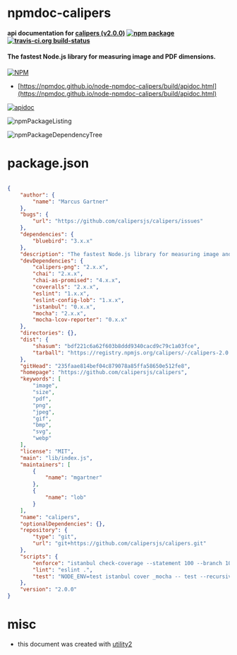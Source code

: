 # npmdoc-calipers

#### api documentation for  [calipers (v2.0.0)](https://github.com/calipersjs/calipers)  [![npm package](https://img.shields.io/npm/v/npmdoc-calipers.svg?style=flat-square)](https://www.npmjs.org/package/npmdoc-calipers) [![travis-ci.org build-status](https://api.travis-ci.org/npmdoc/node-npmdoc-calipers.svg)](https://travis-ci.org/npmdoc/node-npmdoc-calipers)

#### The fastest Node.js library for measuring image and PDF dimensions.

[![NPM](https://nodei.co/npm/calipers.png?downloads=true&downloadRank=true&stars=true)](https://www.npmjs.com/package/calipers)

- [https://npmdoc.github.io/node-npmdoc-calipers/build/apidoc.html](https://npmdoc.github.io/node-npmdoc-calipers/build/apidoc.html)

[![apidoc](https://npmdoc.github.io/node-npmdoc-calipers/build/screenCapture.buildCi.browser.%252Ftmp%252Fbuild%252Fapidoc.html.png)](https://npmdoc.github.io/node-npmdoc-calipers/build/apidoc.html)

![npmPackageListing](https://npmdoc.github.io/node-npmdoc-calipers/build/screenCapture.npmPackageListing.svg)

![npmPackageDependencyTree](https://npmdoc.github.io/node-npmdoc-calipers/build/screenCapture.npmPackageDependencyTree.svg)



# package.json

```json

{
    "author": {
        "name": "Marcus Gartner"
    },
    "bugs": {
        "url": "https://github.com/calipersjs/calipers/issues"
    },
    "dependencies": {
        "bluebird": "3.x.x"
    },
    "description": "The fastest Node.js library for measuring image and PDF dimensions.",
    "devDependencies": {
        "calipers-png": "2.x.x",
        "chai": "2.x.x",
        "chai-as-promised": "4.x.x",
        "coveralls": "2.x.x",
        "eslint": "1.x.x",
        "eslint-config-lob": "1.x.x",
        "istanbul": "0.x.x",
        "mocha": "2.x.x",
        "mocha-lcov-reporter": "0.x.x"
    },
    "directories": {},
    "dist": {
        "shasum": "bdf221c6a62f603b8ddd9340cacd9c79c1a03fce",
        "tarball": "https://registry.npmjs.org/calipers/-/calipers-2.0.0.tgz"
    },
    "gitHead": "235faae814bef04c879078a85ffa58650e512fe8",
    "homepage": "https://github.com/calipersjs/calipers",
    "keywords": [
        "image",
        "size",
        "pdf",
        "png",
        "jpeg",
        "gif",
        "bmp",
        "svg",
        "webp"
    ],
    "license": "MIT",
    "main": "lib/index.js",
    "maintainers": [
        {
            "name": "mgartner"
        },
        {
            "name": "lob"
        }
    ],
    "name": "calipers",
    "optionalDependencies": {},
    "repository": {
        "type": "git",
        "url": "git+https://github.com/calipersjs/calipers.git"
    },
    "scripts": {
        "enforce": "istanbul check-coverage --statement 100 --branch 100 --function 100 --lines 100",
        "lint": "eslint .",
        "test": "NODE_ENV=test istanbul cover _mocha -- test --recursive --timeout 15000"
    },
    "version": "2.0.0"
}
```



# misc
- this document was created with [utility2](https://github.com/kaizhu256/node-utility2)
